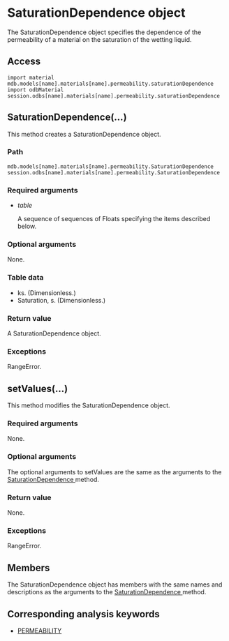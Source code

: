 # SaturationDependence object

The SaturationDependence object specifies the dependence of the permeability of a material on the saturation of the wetting liquid.

## Access

```
import material
mdb.models[name].materials[name].permeability.saturationDependence
import odbMaterial
session.odbs[name].materials[name].permeability.saturationDependence
```

## SaturationDependence(...)



This method creates a SaturationDependence object.



### Path

```
mdb.models[name].materials[name].permeability.SaturationDependence
session.odbs[name].materials[name].permeability.SaturationDependence
```

### Required arguments

- *table*

  A sequence of sequences of Floats specifying the items described below.

### Optional arguments

None.

### Table data

- ks. (Dimensionless.)
- Saturation, s. (Dimensionless.)

### Return value

A SaturationDependence object.

### Exceptions

RangeError.



## setValues(...)



This method modifies the SaturationDependence object.



### Required arguments

None.

### Optional arguments

The optional arguments to setValues are the same as the arguments to the [SaturationDependence ](https://help.3ds.com/2022/english/DSSIMULIA_Established/SIMACAEKERRefMap/simaker-c-saturationdependencepyc.htm?ContextScope=all#simaker-saturationdependencesaturationdependencepyc)method.

### Return value

None.

### Exceptions

RangeError.



## Members

The SaturationDependence object has members with the same names and descriptions as the arguments to the [SaturationDependence ](https://help.3ds.com/2022/english/DSSIMULIA_Established/SIMACAEKERRefMap/simaker-c-saturationdependencepyc.htm?ContextScope=all#simaker-saturationdependencesaturationdependencepyc)method.



## Corresponding analysis keywords

- [PERMEABILITY](https://help.3ds.com/2022/english/DSSIMULIA_Established/SIMACAEKEYRefMap/simakey-r-permeability.htm?ContextScope=all#simakey-r-permeability)
